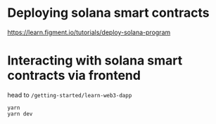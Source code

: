 # Deploying solana smart contracts

https://learn.figment.io/tutorials/deploy-solana-program

# Interacting with solana smart contracts via frontend

head to `/getting-started/learn-web3-dapp`

```
yarn
yarn dev
```
